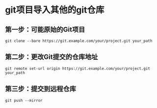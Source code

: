 # git项目导入其他的git仓库

## 第一步：可能原始的Git项目

```shell
git clone --bare https://git.example.com/your/project.git your_path
```

## 第二步：更改Git提交的仓库地址

```shell
git remote set-url origin https://git.example.com/your/project.git your_path
```

## 第三步：提交到远程仓库

```shell
git push --mirror
```

